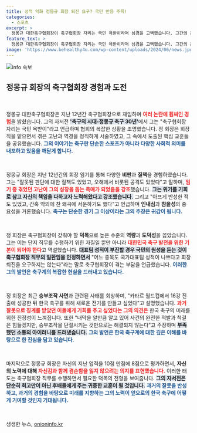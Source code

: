 ```yaml
---
title: 성적 악화 정몽규 회장 퇴진 요구? 국민 반응 주목!
categories:
  - 스포츠
excerpt: >
  정몽규 대한축구협회장이 축구협회장 자리는 국민 욕받이라며 심경을 고백했습니다. 그간의 논란과 사면 파동 속, 축구계의 이해관계를 밝히며 역대 업적도 평가했습니다. 클릭하여 정 회장의 솔직한 이야기를 확인하세요!
feature_text: >
  정몽규 대한축구협회장이 축구협회장 자리는 국민 욕받이라며 심경을 고백했습니다. 그간의 논란과 사면 파동 속, 축구계의 이해관계를 밝히며 역대 업적도 평가했습니다. 클릭하여 정 회장의 솔직한 이야기를 확인하세요!
image: 'https://www.behealthy4u.com/wp-content/uploads/2024/06/news.jpg'
---
```


<p><img src="https://www.behealthy4u.com/wp-content/uploads/2024/06/news.jpg" alt="info 속보" /></p>

<h2 data-ke-size="size26">정몽규 회장의 축구협회장 경험과 도전</h2>

<p data-ke-size="size16">&nbsp;</p>

<p>정몽규 대한축구협회장은 지난 12년간 축구협회장으로 재임하며 <b><span style="color: #ee2323;">여러 논란에 휩싸인 경험</span></b>을 밝혔습니다. 그의 자서전 <b><span style="background-color: #21538527;">'축구의 시대-정몽규 축구 30년'</span></b>에서 그는 "축구협회장 자리는 국민 욕받이"라고 언급하며 협회의 복잡한 상황을 조명했습니다. 정 회장은 회장직을 맡으면서 겪은 고난과 역경을 정직하게 서술하였고, 그 속에서 도출된 핵심 교훈들을 공유했습니다. <b><span style="color: #1a5490;">그의 이야기는 축구란 단순한 스포츠가 아니라 다양한 사회적 의미를 내포하고 있음을 깨닫게 합니다.</span></b></p>

<p data-ke-size="size16">&nbsp;</p>

<p>정몽규 회장은 지난 12년간의 회장 임기를 통해 다양한 <b>비판</b>과 <b>질책</b>을 경험하였습니다. 그는 "잘못된 판단에 대한 질책도 있었고, 오해에서 비롯된 공격도 있었다"고 말하며, <b><span style="color: #ee2323;">임기 중 겪었던 고난이 그의 성장을 돕는 촉매가 되었음을 강조</span></b>했습니다. <b><span style="background-color: #21538527;">그는 위기를 기회로 삼고 자신의 책임을 다하고자 노력해왔다고 강조했습니다.</span></b> 그리고 "아프게 반성한 적도 있었고, 간혹 악의에 찬 왜곡에 서운하기도 했다"고 언급하며 <b>인내심</b>과 <b>참을성</b>의 중요성을 거론했습니다. <b><span style="color: #1a5490;">축구는 단순한 경기 그 이상이라는 그의 주장은 귀감이 됩니다.</span></b></p>

<p data-ke-size="size16">&nbsp;</p>

<p>정 회장은 축구협회장이 갖춰야 할 <b>덕목</b>으로 높은 수준의 <b>역량</b>과 <b>도덕성</b>을 꼽았습니다. 그는 이는 단지 직무를 수행하기 위한 자질일 뿐만 아니라 <b><span style="color: #ee2323;">대한민국 축구 발전을 위한 기본이 되어야 한다</span></b>고 역설했습니다. <b><span style="background-color: #21538527;">대표팀 성적이 부진할 경우 국민의 원성을 듣는 것이 축구협회장 직무의 일환임을 인정하면서</span></b> "어느 종목도 국가대표팀 성적이 나쁘다고 회장 퇴진을 요구하지는 않는다"라는 말로 축구협회장이 겪는 부담을 언급했습니다. <b><span style="color: #1a5490;">이러한 그의 발언은 축구계의 복잡한 현실을 드러내고 있습니다.</span></b></p>

<p data-ke-size="size16">&nbsp;</p>

<p>정 회장은 최근 <b>승부조작 사면</b>과 관련된 사태를 회상하며, "카타르 월드컵에서 16강 진출에 성공한 뒤 한국 축구를 위해 새로운 전기를 만들고 싶었다"고 설명했습니다. <b><span style="color: #ee2323;">과거 잘못으로 징계를 받았던 이들에게 기회를 주고 싶었다는 그의 의견은</span></b> 한국 축구의 미래를 위한 진정성이 느껴집니다. 또한 "내막을 알만큼 알고 있어 사건의 완전한 적발과 척결은 힘들겠지만, 승부조작을 단절시키는 것만으로는 해결되지 않는다"고 주장하며 <b><span style="background-color: #21538527;">부족했던 소통의 아이러니를 드러냈습니다.</span></b> <b><span style="color: #1a5490;">그의 발언은 한국 축구계에 대한 깊은 이해를 바탕으로 한 진심을 담고 있습니다.</span></b></p>

<p data-ke-size="size16">&nbsp;</p>

<p>마지막으로 정몽규 회장은 자신의 지난 업적을 10점 만점에 8점으로 평가하면서, <b>자신의 노력에 대해 <b><span style="color: #ee2323;">자신감과 함께 겸손함을 잃지 않으려는 의지를 표현했습니다.</span></b></b> 이러한 태도는 축구협회장 직무를 수행하면서 필요한 덕목의 전형을 보여줍니다. <b><span style="background-color: #21538527;">그의 자서전은 단순히 회고만이 아닌 후배들에게 주는 귀중한 교훈이 될 것입니다.</span></b> <b><span style="color: #1a5490;">과거의 잘못을 반성하고, 과거의 경험을 바탕으로 미래를 지향하는 그의 노력이 앞으로의 한국 축구에 어떻게 기여할 것인지 기대됩니다.</span></b></p>

<p data-ke-size="size16">&nbsp;</p>
생생한 뉴스, <a href="https://onioninfo.kr" rel="dofollow">onioninfo.kr</a>



